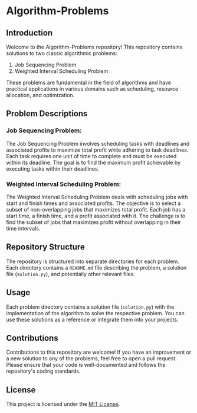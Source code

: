 # Algorithm-Problems

## Introduction

Welcome to the Algorithm-Problems repository! This repository contains solutions to two classic algorithmic problems:

1. Job Sequencing Problem
2. Weighted Interval Scheduling Problem

These problems are fundamental in the field of algorithms and have practical applications in various domains such as scheduling, resource allocation, and optimization.

## Problem Descriptions

### Job Sequencing Problem:

The Job Sequencing Problem involves scheduling tasks with deadlines and associated profits to maximize total profit while adhering to task deadlines. Each task requires one unit of time to complete and must be executed within its deadline. The goal is to find the maximum profit achievable by executing tasks within their deadlines.

### Weighted Interval Scheduling Problem:

The Weighted Interval Scheduling Problem deals with scheduling jobs with start and finish times and associated profits. The objective is to select a subset of non-overlapping jobs that maximizes total profit. Each job has a start time, a finish time, and a profit associated with it. The challenge is to find the subset of jobs that maximizes profit without overlapping in their time intervals.

## Repository Structure


The repository is structured into separate directories for each problem. Each directory contains a `README.md` file describing the problem, a solution file (`solution.py`), and potentially other relevant files.

## Usage

Each problem directory contains a solution file (`solution.py`) with the implementation of the algorithm to solve the respective problem. You can use these solutions as a reference or integrate them into your projects.

## Contributions

Contributions to this repository are welcome! If you have an improvement or a new solution to any of the problems, feel free to open a pull request. Please ensure that your code is well-documented and follows the repository's coding standards.

## License

This project is licensed under the [MIT License](LICENSE).
